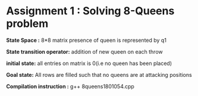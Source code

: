 # Assignment 1 : Solving 8-Queens problem 



**State Space :** 8*8 matrix presence of queen is represented by q1 

**State transition operator:** addition of new queen on each throw

**initial state:** all entries on matrix is 0(i.e no queen has been placed)

**Goal state:** All rows are filled such that no queens are at attacking positions

 **Compilation instruction :**  g++ 8queens1801054.cpp
